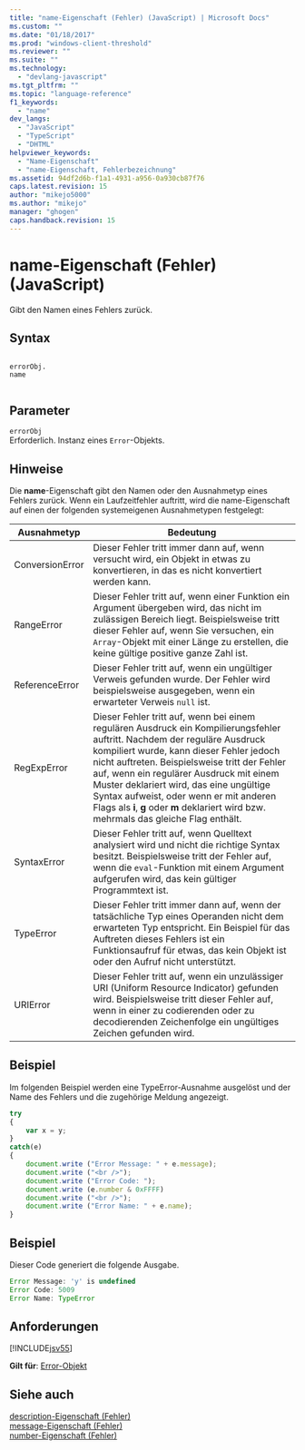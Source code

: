 ```yaml
---
title: "name-Eigenschaft (Fehler) (JavaScript) | Microsoft Docs"
ms.custom: ""
ms.date: "01/18/2017"
ms.prod: "windows-client-threshold"
ms.reviewer: ""
ms.suite: ""
ms.technology: 
  - "devlang-javascript"
ms.tgt_pltfrm: ""
ms.topic: "language-reference"
f1_keywords: 
  - "name"
dev_langs: 
  - "JavaScript"
  - "TypeScript"
  - "DHTML"
helpviewer_keywords: 
  - "Name-Eigenschaft"
  - "name-Eigenschaft, Fehlerbezeichnung"
ms.assetid: 94df2d6b-f1a1-4931-a956-0a930cb87f76
caps.latest.revision: 15
author: "mikejo5000"
ms.author: "mikejo"
manager: "ghogen"
caps.handback.revision: 15
---
```

# name-Eigenschaft (Fehler) (JavaScript)
Gibt den Namen eines Fehlers zurück.  
  
## Syntax  
  
```  
  
errorObj.  
name  
  
```  
  
## Parameter  
 `errorObj`  
 Erforderlich.  Instanz eines `Error`\-Objekts.  
  
## Hinweise  
 Die **name**\-Eigenschaft gibt den Namen oder den Ausnahmetyp eines Fehlers zurück.  Wenn ein Laufzeitfehler auftritt, wird die name\-Eigenschaft auf einen der folgenden systemeigenen Ausnahmetypen festgelegt:  
  
|Ausnahmetyp|Bedeutung|  
|-----------------|---------------|  
|ConversionError|Dieser Fehler tritt immer dann auf, wenn versucht wird, ein Objekt in etwas zu konvertieren, in das es nicht konvertiert werden kann.|  
|RangeError|Dieser Fehler tritt auf, wenn einer Funktion ein Argument übergeben wird, das nicht im zulässigen Bereich liegt.  Beispielsweise tritt dieser Fehler auf, wenn Sie versuchen, ein `Array`\-Objekt mit einer Länge zu erstellen, die keine gültige positive ganze Zahl ist.|  
|ReferenceError|Dieser Fehler tritt auf, wenn ein ungültiger Verweis gefunden wurde.  Der Fehler wird beispielsweise ausgegeben, wenn ein erwarteter Verweis `null` ist.|  
|RegExpError|Dieser Fehler tritt auf, wenn bei einem regulären Ausdruck ein Kompilierungsfehler auftritt.  Nachdem der reguläre Ausdruck kompiliert wurde, kann dieser Fehler jedoch nicht auftreten.  Beispielsweise tritt der Fehler auf, wenn ein regulärer Ausdruck mit einem Muster deklariert wird, das eine ungültige Syntax aufweist, oder wenn er mit anderen Flags als **i**, **g** oder **m** deklariert wird bzw. mehrmals das gleiche Flag enthält.|  
|SyntaxError|Dieser Fehler tritt auf, wenn Quelltext analysiert wird und nicht die richtige Syntax besitzt.  Beispielsweise tritt der Fehler auf, wenn die `eval`\-Funktion mit einem Argument aufgerufen wird, das kein gültiger Programmtext ist.|  
|TypeError|Dieser Fehler tritt immer dann auf, wenn der tatsächliche Typ eines Operanden nicht dem erwarteten Typ entspricht.  Ein Beispiel für das Auftreten dieses Fehlers ist ein Funktionsaufruf für etwas, das kein Objekt ist oder den Aufruf nicht unterstützt.|  
|URIError|Dieser Fehler tritt auf, wenn ein unzulässiger URI \(Uniform Resource Indicator\) gefunden wird.  Beispielsweise tritt dieser Fehler auf, wenn in einer zu codierenden oder zu decodierenden Zeichenfolge ein ungültiges Zeichen gefunden wird.|  
  
## Beispiel  
 Im folgenden Beispiel werden eine TypeError\-Ausnahme ausgelöst und der Name des Fehlers und die zugehörige Meldung angezeigt.  
  
```javascript  
try  
{  
    var x = y;  
}  
catch(e)  
{  
    document.write ("Error Message: " + e.message);  
    document.write ("<br />");  
    document.write ("Error Code: ");  
    document.write (e.number & 0xFFFF)  
    document.write ("<br />");  
    document.write ("Error Name: " + e.name);  
}  
```  
  
## Beispiel  
 Dieser Code generiert die folgende Ausgabe.  
  
```javascript  
Error Message: 'y' is undefined  
Error Code: 5009  
Error Name: TypeError  
```  
  
## Anforderungen  
 [!INCLUDE[jsv55](../../includes/jsv55-md.md)]  
  
 **Gilt für**: [Error\-Objekt](../../javascript/reference/error-object-javascript.md)  
  
## Siehe auch  
 [description\-Eigenschaft \(Fehler\)](../../javascript/reference/description-property-error-javascript.md)   
 [message\-Eigenschaft \(Fehler\)](../../javascript/reference/message-property-error-javascript.md)   
 [number\-Eigenschaft \(Fehler\)](../../javascript/reference/number-property-error-javascript.md)